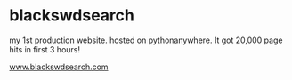 # blackswdsearch
my 1st production website. hosted on pythonanywhere. It got 20,000 page hits in first 3 hours!

www.blackswdsearch.com

